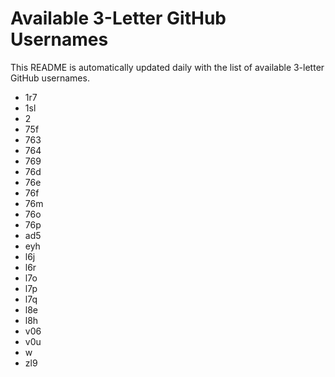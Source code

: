 # Available 3-Letter GitHub Usernames

This README is automatically updated daily with the list of available 3-letter GitHub usernames.

- 1r7
- 1sl
- 2
- 75f
- 763
- 764
- 769
- 76d
- 76e
- 76f
- 76m
- 76o
- 76p
- ad5
- eyh
- l6j
- l6r
- l7o
- l7p
- l7q
- l8e
- l8h
- v06
- v0u
- w
- zl9
